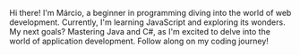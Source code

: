 Hi there! I'm Márcio, a beginner in programming diving into the world of web development. Currently, I'm learning JavaScript and exploring its wonders. My next goals? Mastering Java and C#, as I'm excited to delve into the world of application development. Follow along on my coding journey!

<!---
Hunterdown1505/Hunterdown1505 is a ✨ special ✨ repository because its `README.md` (this file) appears on your GitHub profile.
You can click the Preview link to take a look at your changes.
--->
